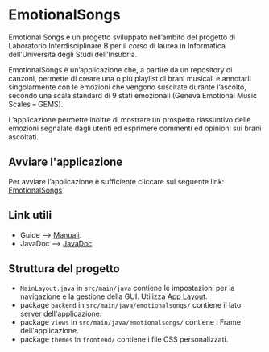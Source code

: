 # EmotionalSongs

Emotional Songs è un progetto sviluppato nell’ambito del progetto di Laboratorio Interdisciplinare B per il corso di laurea in Informatica dell’Università degli Studi dell’Insubria.

EmotionalSongs è un’applicazione che, a partire da un repository di canzoni, permette di creare una o più playlist di brani musicali e annotarli singolarmente con le emozioni che vengono suscitate durante l’ascolto, secondo una scala standard di 9 stati emozionali (Geneva Emotional Music Scales – GEMS). 

L’applicazione permette inoltre di mostrare un prospetto riassuntivo delle emozioni segnalate dagli utenti ed esprimere commenti ed opinioni sui brani ascoltati.

## Avviare l'applicazione

Per avviare l’applicazione è sufficiente cliccare sul seguente link:
[EmotionalSongs](http://emotionalsongs.us-west-2.elasticbeanstalk.com)

## Link utili
- Guide   --> [Manuali](https://sites.google.com/view/es-user-manual/home-page).
- JavaDoc --> [JavaDoc](https://emotionalsongsdoc.netlify.app/)

## Struttura del progetto

- `MainLayout.java` in `src/main/java` contiene le impostazioni per la navigazione e la gestione della GUI. Utilizza
  [App Layout](https://vaadin.com/docs/components/app-layout).
- package `backend` in `src/main/java/emotionalsongs/` contiene il lato server dell'applicazione.
- package `views`   in  `src/main/java/emotionalsongs/` contiene i Frame dell'applicazione.
- package `themes`  in  `frontend/` contiene i file CSS personalizzati.
